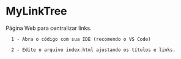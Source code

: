 # MyLinkTree

Página Web para centralizar links.

      1 - Abra o código com sua IDE (recomendo o VS Code)

      2 - Edite o arquivo index.html ajustando os títulos e links.
